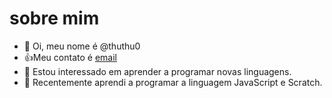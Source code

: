 # sobre mim
- 👋 Oi, meu nome é @thuthu0
- :+1:Meu contato é [email](eckelberg.arthur@gmail.com)
- 👀 Estou interessado em aprender a programar novas linguagens.
- 🌱 Recentemente aprendi a programar a linguagem JavaScript e Scratch.

